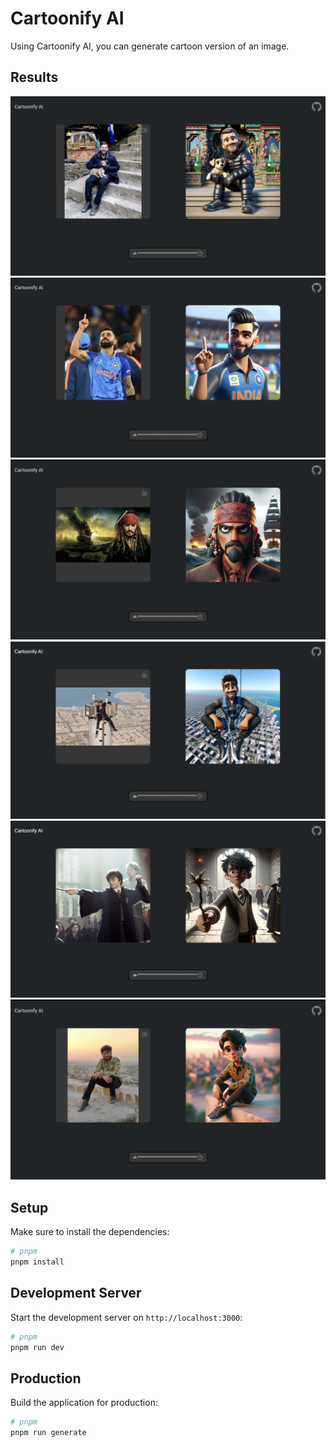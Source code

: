 # Cartoonify AI

Using Cartoonify AI, you can generate cartoon version of an image.

## Results
![sample image 6](./doc/images/6.jpeg "sample image 6")
![sample image 3](./doc/images/3.jpeg "sample image 3")
![sample image 5](./doc/images/5.jpeg "sample image 5")
![sample image 1](./doc/images/1.png "sample image 1")
![sample image 2](./doc/images/2.png "sample image 2")
![sample image 4](./doc/images/4.jpeg "sample image 4")


## Setup

Make sure to install the dependencies:

```bash
# pnpm
pnpm install
```

## Development Server

Start the development server on `http://localhost:3000`:

```bash
# pnpm
pnpm run dev
```

## Production

Build the application for production:

```bash
# pnpm
pnpm run generate
```
